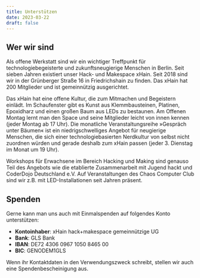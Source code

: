 ```yaml
---
title: Unterstützen
date: 2023-03-22
draft: false
---
```


## Wer wir sind
Als offene Werkstatt sind wir ein wichtiger Treffpunkt für technologiebegeisterte und zukunftsneugierige Menschen in Berlin. Seit sieben Jahren existiert unser Hack- und Makespace xHain. Seit 2018 sind wir in der Grünberger Straße 16 in Friedrichshain zu finden. Das xHain hat 200 Mitglieder und ist gemeinnützig ausgerichtet.

Das xHain hat eine offene Kultur, die zum Mitmachen und Begeistern einlädt. Im Schaufenster gibt es Kunst aus Klemmbausteinen, Platinen, Epoxidharz und einen großen Baum aus LEDs zu bestaunen. Am Offenen Montag lernt man den Space und seine Mitglieder leicht von innen kennen (jeder Montag ab 17 Uhr). Die monatliche Veranstaltungsreihe »Gespräch unter Bäumen« ist ein niedrigschwelliges Angebot für neugierige Menschen, die sich einer technologiebasierten Nerdkultur von selbst nicht zuordnen würden und gerade deshalb zum xHain passen (jeder 3. Dienstag im Monat um 19 Uhr).

Workshops für Erwachsene im Bereich Hacking und Making sind genauso Teil des Angebots wie die etablierte Zusammenarbeit mit Jugend hackt und CoderDojo Deutschland e.V. Auf Veranstaltungen des Chaos Computer Club sind wir z.B. mit LED-Installationen seit Jahren präsent.

## Spenden
Gerne kann man uns auch mit Einmalspenden auf folgendes Konto unterstützen:

- **Kontoinhaber**: xHain hack+makespace gemeinnützige UG
- **Bank**: GLS Bank
- **IBAN**: DE72 4306 0967 1050 8465 00
- **BIC**: GENODEM1GLS

Wenn ihr Kontaktdaten in den Verwendungszweck schreibt, stellen wir auch eine Spendenbescheinigung aus.
